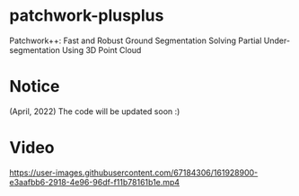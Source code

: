 # patchwork-plusplus
Patchwork++: Fast and Robust Ground Segmentation Solving Partial Under-segmentation Using 3D Point Cloud

# Notice

(April, 2022) The code will be updated soon :)

# Video

https://user-images.githubusercontent.com/67184306/161928900-e3aafbb6-2918-4e96-96df-f11b78161b1e.mp4


